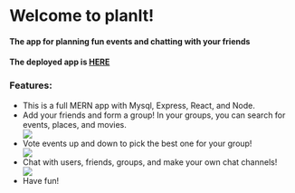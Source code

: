 <h1>Welcome to planIt!</h1>
<h4>The app for planning fun events and chatting with your friends</h4>
<h4>The deployed app is <a href="https://super-party-planner.herokuapp.com/">HERE</a>
<h3>Features:</h3>
<ul>
	  <li>This is a full MERN app with Mysql, Express, React, and Node.</li>
  <li>Add your friends and form a group! In your groups, you can search for events, places, and movies.</li>
<img src ="https://media.giphy.com/media/26wkuamBBxrz8uauA/giphy.gif"/>

  <li>Vote events up and down to pick the best one for your group!</li>

<img src ="https://media.giphy.com/media/l3diMNIeqgStW4vK0/giphy.gif"/>

  <li>Chat with users, friends, groups, and make your own chat channels!</li>

<img src ="https://media.giphy.com/media/xUNd9zWDwrTbcOEd8Y/giphy.gif"/>
    
 <li>Have fun!</li> 
 </ul>